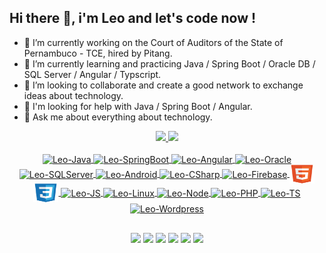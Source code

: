 ## Hi there 👋, i'm Leo and let's code now !

- 🔭 I’m currently working on the Court of Auditors of the State of Pernambuco - TCE, hired by Pitang.
- 🌱 I’m currently learning and practicing Java / Spring Boot / Oracle DB / SQL Server / Angular / Typscript.
- 👯 I’m looking to collaborate and create a good network to exchange ideas about technology.
- 🤔 I'm looking for help with Java / Spring Boot / Angular.
- 💬 Ask me about everything about technology.

<div align="center">
  <a href="https://github.com/leeomarques">
  <img height="180em" src="https://github-readme-stats.vercel.app/api?username=leeomarques&show_icons=true&theme=dark&include_all_commits=true&count_private=true"/>
  <img height="180em" src="https://github-readme-stats.vercel.app/api/top-langs/?username=leeomarques&layout=compact&langs_count=7&theme=dark"/>
</div>
<div align="center" style="display: inline_block"><br>
  <img align="center" alt="Leo-Java" height="30" width="40" src="https://cdn.jsdelivr.net/gh/devicons/devicon/icons/java/java-original-wordmark.svg">
  <img align="center" alt="Leo-SpringBoot" height="30" width="40" src="https://cdn.jsdelivr.net/gh/devicons/devicon/icons/spring/spring-original.svg">        
  <img align="center" alt="Leo-Angular" height="30" width="40" src="https://cdn.jsdelivr.net/gh/devicons/devicon/icons/angularjs/angularjs-original.svg">
  <img align="center" alt="Leo-Oracle" height="30" width="40" src="https://cdn.jsdelivr.net/gh/devicons/devicon/icons/oracle/oracle-original.svg" >
  <img align="center" alt="Leo-SQLServer" height="30" width="40" src="https://cdn.jsdelivr.net/gh/devicons/devicon/icons/microsoftsqlserver/microsoftsqlserver-plain-wordmark.svg" >
  <img align="center" alt="Leo-Android" height="30" width="40" src="https://cdn.jsdelivr.net/gh/devicons/devicon/icons/android/android-original-wordmark.svg" >
  <img align="center" alt="Leo-CSharp" height="30" width="40" src="https://cdn.jsdelivr.net/gh/devicons/devicon/icons/csharp/csharp-original.svg" >
  <img align="center" alt="Leo-Firebase" height="30" width="40" src="https://cdn.jsdelivr.net/gh/devicons/devicon/icons/firebase/firebase-plain-wordmark.svg" >
  <img align="center" alt="Leo-HTML" height="30" width="40" src="https://raw.githubusercontent.com/devicons/devicon/master/icons/html5/html5-original.svg">
  <img align="center" alt="Leo-CSS" height="30" width="40" src="https://raw.githubusercontent.com/devicons/devicon/master/icons/css3/css3-original.svg">
  <img align="center" alt="Leo-JS" height="30" width="40" src="https://cdn.jsdelivr.net/gh/devicons/devicon/icons/javascript/javascript-plain.svg" >
  <img align="center" alt="Leo-Linux" height="30" width="40" src="https://cdn.jsdelivr.net/gh/devicons/devicon/icons/linux/linux-original.svg" >
  <img align="center" alt="Leo-Node" height="30" width="40" src="https://cdn.jsdelivr.net/gh/devicons/devicon/icons/nodejs/nodejs-original-wordmark.svg" >
  <img align="center" alt="Leo-PHP" height="30" width="40" src="https://cdn.jsdelivr.net/gh/devicons/devicon/icons/php/php-original.svg" >
  <img align="center" alt="Leo-TS" height="30" width="40" src="https://cdn.jsdelivr.net/gh/devicons/devicon/icons/typescript/typescript-original.svg" >
  <img align="center" alt="Leo-Wordpress" height="30" width="40" src="https://cdn.jsdelivr.net/gh/devicons/devicon/icons/wordpress/wordpress-original.svg" >
</div>
  
  ##
 
<div align="center"> 
  <a href="https://instagram.com/djleosh" target="_blank"><img src="https://img.shields.io/badge/-Instagram-%23E4405F?style=for-the-badge&logo=instagram&logoColor=white" target="_blank"></a>
 	<a href="https://www.twitch.tv/djleosh" target="_blank"><img src="https://img.shields.io/badge/Twitch-9146FF?style=for-the-badge&logo=twitch&logoColor=white" target="_blank"></a>
 <a href="https://discord.gg/DpcpXnAB" target="_blank"><img src="https://img.shields.io/badge/Discord-7289DA?style=for-the-badge&logo=discord&logoColor=white" target="_blank"></a> 
  <a href = "mailto:leonardogm16@gmail.com"><img src="https://img.shields.io/badge/-Gmail-%23333?style=for-the-badge&logo=gmail&logoColor=white" target="_blank"></a>
  <a href="https://www.linkedin.com/in/leonardo-m-7927b86b" target="_blank"><img src="https://img.shields.io/badge/-LinkedIn-%230077B5?style=for-the-badge&logo=linkedin&logoColor=white" target="_blank"></a> 
  <a href="https://api.whatsapp.com/send?phone=5581997724885&text=Ol%C3%A1%20...%20vim%20pelo%20seu%20github" target="_blank"><img src="https://img.shields.io/badge/WhatsApp-25D366?style=for-the-badge&logo=whatsapp&logoColor=white" target="_blank"></a>
</div>

